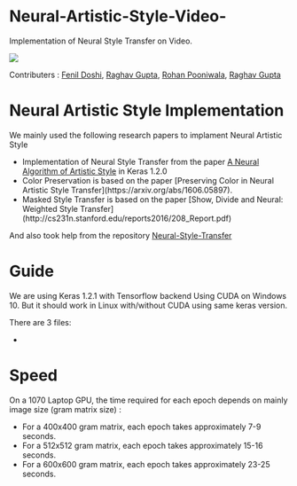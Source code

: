 # Neural-Artistic-Style-Video-
Implementation of Neural Style Transfer on Video.

![](https://github.com/feziodoshi/Neural-Artistic-Style-Video-/blob/master/video/neural_style_1.gif)

Contributers : [Fenil Doshi](https://github.com/feziodoshi), [Raghav Gupta](https://github.com/BeasT321), [Rohan Pooniwala](https://github.com/RohitSaha), [Raghav Gupta](https://github.com/raghavgupta0296)

# Neural Artistic Style Implementation

We mainly used the following research papers to implament Neural Artistic Style

<ul>
<li> Implementation of Neural Style Transfer from the paper <a href="http://arxiv.org/abs/1508.06576">A Neural Algorithm of Artistic Style</a> in Keras 1.2.0

<li> Color Preservation is based on the paper [Preserving Color in Neural Artistic Style Transfer](https://arxiv.org/abs/1606.05897).

<li> Masked Style Transfer is based on the paper [Show, Divide and Neural: Weighted Style Transfer](http://cs231n.stanford.edu/reports2016/208_Report.pdf)
</ul>

And also took help from the repository [Neural-Style-Transfer](https://github.com/titu1994/Neural-Style-Transfer/) 

# Guide

We are using Keras 1.2.1 with Tensorflow backend Using CUDA on Windows 10. But it should work in Linux with/without CUDA using same keras version.

There are 3 files:
<ul>
<li>
</ul>

# Speed
On a 1070 Laptop GPU, the time required for each epoch depends on mainly image size (gram matrix size) :

<ul>
<li>For a 400x400 gram matrix, each epoch takes approximately 7-9 seconds. 
<li>For a 512x512 gram matrix, each epoch takes approximately 15-16 seconds. 
<li>For a 600x600 gram matrix, each epoch takes approximately 23-25 seconds. 
</ul>
